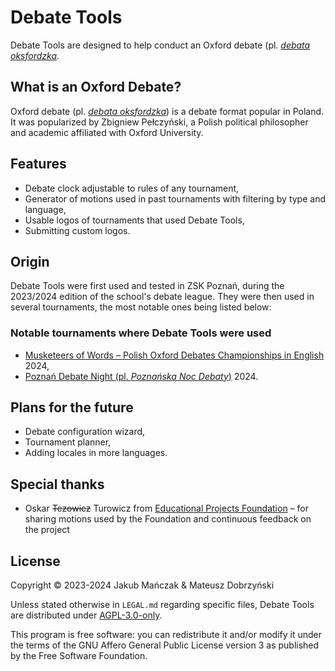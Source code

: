# Debate Tools

Debate Tools are designed to help conduct an Oxford debate (pl. _[debata oksfordzka](https://pl.wikipedia.org/wiki/Debata_oksfordzka)_.

## What is an Oxford Debate?

Oxford debate (pl. _[debata oksfordzka](https://pl.wikipedia.org/wiki/Debata_oksfordzka)_) is a debate format popular in Poland. It was popularized by Zbigniew Pełczyński, a Polish political philosopher and academic affiliated with Oxford University.

## Features

- Debate clock adjustable to rules of any tournament,
- Generator of motions used in past tournaments with filtering by type and language,
- Usable logos of tournaments that used Debate Tools,
- Submitting custom logos.

## Origin

Debate Tools were first used and tested in ZSK Poznań, during the 2023/2024 edition of the school's debate league. They were then used in several tournaments, the most notable ones being listed below:

### Notable tournaments where Debate Tools were used

- [Musketeers of Words – Polish Oxford Debates Championships in English](http://musketeersofwords.eu/) 2024,
- [Poznań Debate Night (pl. _Poznańska Noc Debaty_)](https://www.instagram.com/poznanska_noc_debaty/) 2024.

## Plans for the future

- Debate configuration wizard,
- Tournament planner,
- Adding locales in more languages.

## Special thanks

- Oskar ~~Tezowicz~~ Turowicz from [Educational Projects Foundation](https://projektyedukacyjne.org/) – for sharing motions used by the Foundation and continuous feedback on the project

## License

Copyright © 2023-2024 Jakub Mańczak & Mateusz Dobrzyński

Unless stated otherwise in `LEGAL.md` regarding specific files, Debate Tools are distributed under [AGPL-3.0-only](LICENSE).

This program is free software: you can redistribute it and/or modify it under the terms of the GNU Affero General Public License version 3 as published by the Free Software Foundation.
